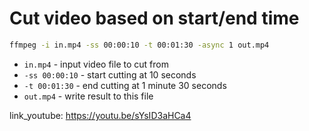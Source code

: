 # Cut video based on start/end time

```bash
ffmpeg -i in.mp4 -ss 00:00:10 -t 00:01:30 -async 1 out.mp4
```

- `in.mp4` - input video file to cut from
- `-ss 00:00:10` - start cutting at 10 seconds
- `-t 00:01:30` - end cutting at 1 minute 30 seconds
- `out.mp4` - write result to this file


link_youtube: https://youtu.be/sYsID3aHCa4
